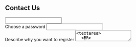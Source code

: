 ## Contact Us

<form>
  <input type="text" name="Choose an Email ?"/>
  <BR>
  Choose a password
  <input type="password" name="Choose a password"/>
  <BR>
  Describe why you want to register
  <textarea name="Describe why you want to register"><textarea>   
  <BR>
  <input type="button" value="ok" />
</form>
  
[Back](index.md)
